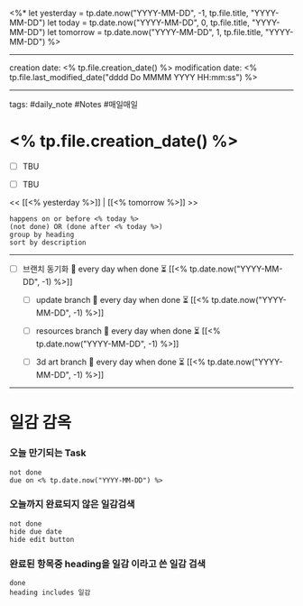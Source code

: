 
<%*
  let yesterday = tp.date.now("YYYY-MM-DD", -1, tp.file.title, "YYYY-MM-DD")
  let today     = tp.date.now("YYYY-MM-DD",  0, tp.file.title, "YYYY-MM-DD")
  let tomorrow  = tp.date.now("YYYY-MM-DD",  1, tp.file.title, "YYYY-MM-DD")
%>





-------

creation date: <% tp.file.creation_date() %>
modification date: <% tp.file.last_modified_date("dddd Do MMMM YYYY HH:mm:ss") %>

--------


tags: #daily_note  #Notes #매일매일
  
# <% tp.file.creation_date() %>  
- [ ] TBU  
- [ ] TBU  
  
  
<< [[<% yesterday %>]] | [[<% tomorrow %>]] >>



```tasks
happens on or before <% today %>
(not done) OR (done after <% today %>)
group by heading
sort by description
```
  
---  


- [ ] 브랜치 동기화 🔁 every day when done ⏳ [[<% tp.date.now("YYYY-MM-DD", -1) %>]] 
	- [ ] update branch  🔁 every day when done ⏳ [[<% tp.date.now("YYYY-MM-DD", -1) %>]]
	- [ ] resources branch  🔁 every day when done ⏳ [[<% tp.date.now("YYYY-MM-DD", -1) %>]]
	- [ ] 3d art branch  🔁 every day when done ⏳ [[<% tp.date.now("YYYY-MM-DD", -1) %>]]



--------




# 일감 감옥  

### 오늘 만기되는 Task

```tasks
not done
due on <% tp.date.now("YYYY-MM-DD") %>
```


### 오늘까지 완료되지 않은 일감검색
```tasks  
not done
hide due date
hide edit button
```



### 완료된 항목중 heading을 일감 이라고 쓴 일감 검색
```tasks
done
heading includes 일감
```


